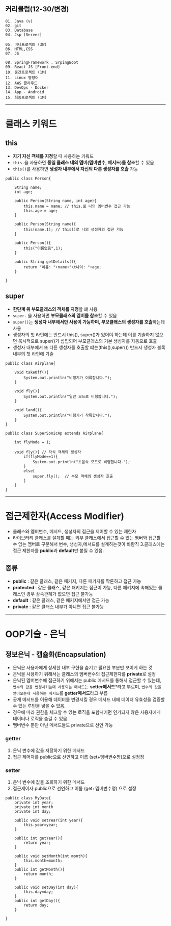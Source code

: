 ## 커리큘럼(12-30/변경)
```
01. Java (v)
02. git 
03. Database
04. Jsp [Server]

05. 미니프로젝트 (3W)
06. HTML,CSS  
07. JS

08. SpringFramework , SrpingBoot
09. React JS [Front-end]
10. 중간프로젝트 (1M)
11. Linux 명령어
12. AWS 클라우드
13. DevOps - Docker
14. App - Android
15. 최종프로젝트 (1M)
```
---
# 클래스 키워드
## this
+ **자기 자신 객체를 지정**할 때 사용하는 키워드
+ ```this.```을 사용하면 **동일 클래스 내의 멤버(멤버변수, 메서드)를 참조**할 수 있음
+ ```this()```를 사용하면 **생성자 내부에서 자신의 다른 생성자를 호출** 가능

```
public class Person{

	String name; 
	int age; 

	public Person(String name, int age){
		this.name = name; // this.로 나의 멤버변수 접근 가능
		this.age = age;
	}
	
	public Person(String name){
		this(name,1); // this()로 나의 생성자의 접근 가능
	}

	public Person(){
		this("이름없음",1);
	}

	public String getDetails(){
		return "이름: "+name+"\t나이: "+age;
	}

}
```

## super
+ **한단계 위 부모클래스의 객체를 지정**할 떄 사용
+ ```super.``` 을 사용하면 **부모클래스의 멤버를 참조**할 수 있음
+ ```super()```는 **생성자 내부에서만 사용이 가능하며, 부모클래스의 생성자를 호출**하는데 사용
+ 생성자의 첫 라인에는 반드시 this(), super()가 있어야 하는데 이를 기술하지 않으면 묵시적으로 super()가 삽입되어 부모클래스의 기본 생성자를 자동으로 호출
+ 생성자 내부에서 또 다른 생성자를 호출할 떄는(this(),super()) 반드시 생성자 블록 내부의 첫 라인에 기술
```
public class Airplane{

	void takeOff(){
		System.out.println("비행기가 이륙합니다.");
	}

	void fly(){
		System.out.println("일반 모드로 비행합니다.");
	}

	void land(){
		System.out.println("비행기가 착륙합니다.");
	}
}

public class SuperSonicAp extends Airplane{

	int flyMode = 1;

	void fly(){ // 자식 객체의 생성자
		if(flyMode==1){
			System.out.println("초음속 모드로 비행합니다.");
		}
		else[
			super.fly();  // 부모 객체의 생성자 호출
		]
	}
}
```
---
# 접근제한자(Access Modifier)
+ 클래스와 멤버변수, 메서드, 생성자의 접근을 제어할 수 있는 제한자
+ 라이브러리 클래스를 설계할 때는 외부 클래스에서 접근할 수 있는 멤버와 접근할 수 없는 멤버로 구분해서 변수, 생성자,메서드를 설계하는것이 바람직
3.클래스에는 접근 제한자를 **public**과 **default**만 붙일 수 있음.

## 종류
+ **public** : 같은 클래스, 같은 패키지, 다른 패키지를 막론하고 접근 가능
+ **protected** : 같은 클래스, 같은 패키지는 접근이 가능, 다른 패키지에 속해있는 클래스인 경우 상속관계가 없으면 접근 불가능
+ **default** : 같은 클래스, 같은 패키지에서만 접근 가능
+ **private** : 같은 클래스 내부가 아니면 접근 불가능

---
# OOP기술 - 은닉
## 정보은닉 - 캡슐화(Encapsulation)
+ 은닉은 사용자에게 상세한 내부 구현을 숨기고 필요한 부분만 보이게 하는 것
+ 은닉을 사용하기 위해서는 클래스의 멤버변수의 접근제한자를 **private**로 설정
+ 은닉된 멤버변수에 접근하기 위해서는 public 메서드를 통해서 접근할 수 있는데, ```변수의 값을 변경시키는데 사용되는 메서드```는 **setter메서드***라고 부르며, ```변수의 값을 얻어오는데 사용하는 메서드```를 **getter메서드**라고 부름
+ 공개 메서드를 이용해 데이터를 변경시킬 경우 메서드 내에 데이터 유효성을 검증할 수 있는 루틴을 넣을 수 있음.
+ 경우에 따라 권한을 체크할 수 있는 로직을 포함시키면 인가되지 않은 사용자에게 데이터나 로직을 숨길 수 있음
+ 멤버변수 뿐만 아닌 메서드들도 private으로 선언 가능

### getter
1. 은닉 변수에 값을 저장하기 위한 메서드
2. 접근 제어자를 public으로 선언하고 이름 (set+멤버변수명)으로 설정정

### setter
1. 은닉 변수에 값을 조회하기 위한 메서드
2. 접근제어자 public으로 선언하고 이름 (get+멤버변수명) 으로 설정


```
public class MyDate{
	private int year;
	private int month
	private int day;

	public void setYear(int year){
		this.year=year;
	}

	public int getYear(){
		return year;
	}

	public void setMonth(int month){
		this.month=month;
	}
	public int getMonth(){
		return month;
	}

	public void setDay(int day){
		this.day=day;
	}
	public int getDay(){
		return day;
	}

}
```
